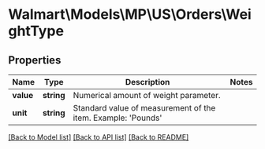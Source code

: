 # Walmart\Models\MP\US\Orders\WeightType

## Properties

Name | Type | Description | Notes
------------ | ------------- | ------------- | -------------
**value** | **string** | Numerical amount of weight parameter. |
**unit** | **string** | Standard value of measurement of the item. Example: 'Pounds' |


[[Back to Model list]](./) [[Back to API list]](../../../../../README.md#supported-apis) [[Back to README]](../../../../../README.md)
